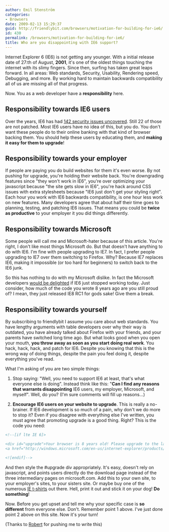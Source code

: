 ```yaml
---
author: Emil Stenström
categories:
- Browsers
date: 2009-02-13 15:29:37
guid: http://friendlybit.com/browsers/motivation-for-building-for-ie6/
id: 430
permalink: /browsers/motivation-for-building-for-ie6/
title: Who are you disappointing with IE6 support?
---
```


Internet Explorer 6 (IE6) is not getting any younger. With a initial release date of 27:th of August, **2001**, it's one of the oldest things touching the internet with its slimy fingers. Since then, surfing has taken great leaps forward. In all areas: Web standards, Security, Usability, Rendering speed, Debugging, and more. By working hard to maintain backwards compatibility all of us are missing all of that progress.

Now. You as a web developer have a **responsibility** here.

## Responsibility towards IE6 users

Over the years, IE6 has had [142 security issues uncovered](http://secunia.com/advisories/product/11/). Still 22 of those are not patched. Most IE6 users have no idea of this, but you do. You don't want these people do to their online banking with that kind of browser backing them. You should help these users by educating them, and **making it easy for them to upgrade**!

## Responsibility towards your employer

If people are paying you do build websites for them it's even worse. By not pushing for upgrade, you're holding their website back. You're downgrading features since "they won't work in IE6", you're over optimizing your javascript because "the site gets slow in IE6", you're hack around CSS issues with extra stylesheets because "IE6 just don't get your styling right". Each hour you work with IE6 backwards compatibility, is one hour less work on new features. Many developers agree that about half their time goes to planning, testing, and patching IE6 issues. That means you could be **twice as productive** to your employer it you did things differently.

## Responsibility towards Microsoft

Some people will call me and Microsoft-hater because of this article. You're right, I don't like most things Microsoft do. But that doesn't have anything to do with IE6. I'm fine with people upgrading to IE7. In fact, I prefer people upgrading to IE7 over them switching to Firefox. Why? Because IE7 replaces IE6, making it impossible (or too hard for beginners) to switch back to the IE6 junk.

So this has nothing to do with my Microsoft dislike. In fact the Microsoft developers [would be delighted](http://windowshelp.microsoft.com/Windows/en-US/Help/a426bb85-708c-4b75-87e2-874f9be3b4aa1033.mspx) if IE6 just stopped working today. Just consider, how much of the code you wrote 8 years ago are you still proud of? I mean, they just released IE8 RC1 for gods sake! Give them a break.

## Responsibility towards yourself

By subscribing to friendlybit I assume you care about web standards. You have lengthy arguments with table developers over why their way is outdated, you have already talked about Firefox with your friends, and your parents have switched long time ago. But what looks good when you open your mouth, **you throw away as soon as you start doing real work**. You hack, hack, hack, and patch for IE6. Despite you knowing that this is the wrong way of doing things, despite the pain you feel doing it, despite everything you've read.

What I'm asking of you are two simple things:

  1. Stop saying: "Well, you need to support IE6 at least, that's what everyone else is doing". Instead think like this: "**Can I find any reasons that warrants disappointing** IE6 users, my employer, Microsoft, and myself". Well, do you? (I'm sure comments will fill up reasons…)

  2. **Encourage IE6 users on your website to upgrade**. This is really a no-brainer. If IE6 development is so much of a pain, why don't we do more to stop it? Even if you disagree with everything else I've written, you must agree that promoting upgrade is a good thing. Right? This is the code you need:

```html
<!--[if lte IE 6]>

<div id="upgrade">Your browser is 8 years old! Please upgrade to the latest version by going to
<a href="http://windows.microsoft.com/en-us/internet-explorer/products/ie/home">Microsoft.com</a></div>

<![endif]-->
```

And then style the #upgrade div appropriately. It's easy, doesn't rely on javascript, and points users directly do the download page instead of the three intermediary pages on microsoft.com. Add this to your own site, to your employer's sites, to your sisters site. Or maybe buy one of the numerous [IE t-shirts](http://shop.cafepress.com/internet-explorer) out there. Hell, print it out and stick it on your dog! **Do something**!

Now. Before you get upset and tell me why your specific case is **so different** from everyone else. Don't. Remember point 1 above. I've just done point 2 above on this site. Now it's your turn!

(Thanks to [Robert](http://www.robertnyman.com/2009/02/09/stop-developing-for-internet-explorer-6/) for pushing me to write this)

